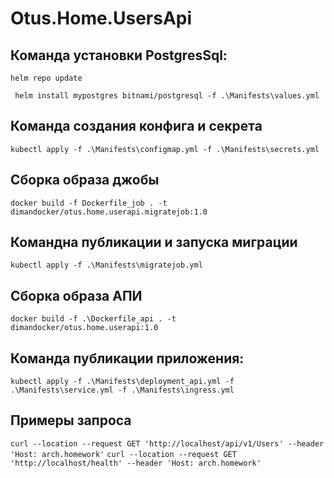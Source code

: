 # Otus.Home.UsersApi

## Команда установки PostgresSql:
```helm repo update```

``` helm install mypostgres bitnami/postgresql -f .\Manifests\values.yml```

## Команда создания конфига и секрета
```kubectl apply -f .\Manifests\configmap.yml -f .\Manifests\secrets.yml```

## Сборка образа джобы
```docker build -f Dockerfile_job . -t dimandocker/otus.home.userapi.migratejob:1.0```

## Командна публикации и запуска миграции
```kubectl apply -f .\Manifests\migratejob.yml```

## Сборка образа АПИ
```docker build -f .\Dockerfile_api . -t dimandocker/otus.home.userapi:1.0```

## Команда публикации приложения:
```kubectl apply -f .\Manifests\deployment_api.yml -f .\Manifests\service.yml -f .\Manifests\ingress.yml```

## Примеры запроса
```curl --location --request GET 'http://localhost/api/v1/Users' --header 'Host: arch.homework'```
```curl --location --request GET 'http://localhost/health' --header 'Host: arch.homework'```